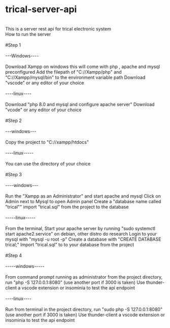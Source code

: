 # trical-server-api
<br>
This is a server rest api for trical electronic system
<br>
How to run the server
<br>
<br>
#Step 1
<br>
<br>
---Windows----
<br>
<br>
Download Xampp on windows this will come with php , apache and mysql preconfigured
Add the filepath of "C://Xampp/php" and "C://Xampp/mysql/bin" to the environment  variable path
Download "vscode" or any editor of your choice
<br>
<br>
----linux----
<br>
<br>
Download "php 8.0 and mysql and configure apache server"
Download "vcode" or any editor of your choice
<br>
<br>
#Step 2
<br>
<br>
---windows---
<br>
<br>
Copy the project to "C://xampp/htdocs"
<br>
<br>
----linux-----
<br>
<br>
You can use the directory of your choice
<br>
<br>
#Step 3
<br>
<br>
----windows---
<br>
<br>
Run the "Xampp as an Administrator" and start apache and mysql
Click on Admin next to Mysql to open Admin panel
Create a "database name called "trical""
import "trical.sql" from the project to the database
<br>
<br>
-----linux-----
<br>
<br>
From the terminal,
Start your apache server by running "sudo systemctl start apache2.service" on debian, other distro do research
Login to your mysql with "mysql -u root -p"
Create a database with "CREATE DATABASE trical;"
Import "trical.sql" to to your database from the project
<br>
<br>
#Step 4
<br>
<br>
-----windows-----
<br>
<br>
From command prompt running as administrator from the project directory, run 
"php -S 127.0.0.1:8080" (use another port if 3000 is taken)
Use thunder-client a vscode extension or insominia to test the api endpoint
<br>
<br>
----linux----
<br>
<br>
Run from terminal in the project directory, run
"sudo php -S 127.0.0.1:8080" (use another port if 3000 is taken)
Use thunder-client a vscode extension or insominia to test the api endpoint
<br>
<br>
